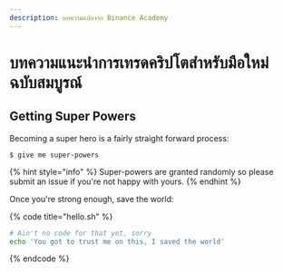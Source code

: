 ```yaml
---
description: บทความแปลจาก Binance Academy
---
```


# บทความแนะนำการเทรดคริปโตสำหรับมือใหม่ฉบับสมบูรณ์

## Getting Super Powers

Becoming a super hero is a fairly straight forward process:

```
$ give me super-powers
```

{% hint style="info" %}
 Super-powers are granted randomly so please submit an issue if you're not happy with yours.
{% endhint %}

Once you're strong enough, save the world:

{% code title="hello.sh" %}
```bash
# Ain't no code for that yet, sorry
echo 'You got to trust me on this, I saved the world'
```
{% endcode %}



